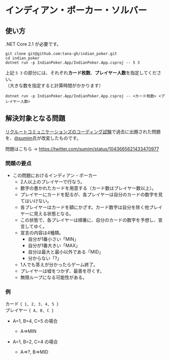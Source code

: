# インディアン・ポーカー・ソルバー

## 使い方

.NET Core 2.1 が必要です。

```
git clone git@github.com:tana-gh/indian_poker.git
cd indian_poker
dotnet run -p IndianPoker.App/IndianPoker.App.csproj -- 5 3
```

上記 `5 3` の部分には、それぞれ**カード枚数**、**プレイヤー人数**を指定してください。  
（大きな数を指定すると計算時間がかかります）

```
dotnet run -p IndianPoker.App/IndianPoker.App.csproj -- <カード枚数> <プレイヤー人数>
```

## 解決対象となる問題

[リクルートコミュニケーションズのコーディング試験](https://www.rco.recruit.co.jp/career/engineer/entry/)で過去に出題された問題を、[@sumim](https://twitter.com/sumim)氏が改変したものです。

問題はこちら → https://twitter.com/sumim/status/1043665621433470977

### 問題の要点

- この問題におけるインディアン・ポーカー
  - 2人以上のプレイヤーで行なう。
  - 数字の書かれたカードを用意する（カード数はプレイヤー数以上）。
  - プレイヤーにカードを配るが、各プレイヤーは自分のカードの数字を見てはいけない。
  - 各プレイヤーはカードを額にかざす。カード数字は自分を除く他プレイヤーに見える状態となる。
  - この状態で、各プレイヤーは順番に、自分のカードの数字を予想し、宣言してゆく。
  - 宣言の内容は4種類。
    - 自分が1番小さい「MIN」
    - 自分が1番大きい「MAX」
    - 自分は最大と最小以外である「MID」
    - 分からない「?」
  - 1人でも答えが分かったらゲーム終了。
  - プレイヤーは嘘をつかず、最善を尽くす。
  - 無限ループになる可能性がある。

### 例

カード `{ 1, 2, 3, 4, 5 }`  
プレイヤー `{ A, B, C }`

- A=1, B=4, C=5 の場合
  - A=>MIN

- A=1, B=2, C=4 の場合
  - A=>?, B=>MID
